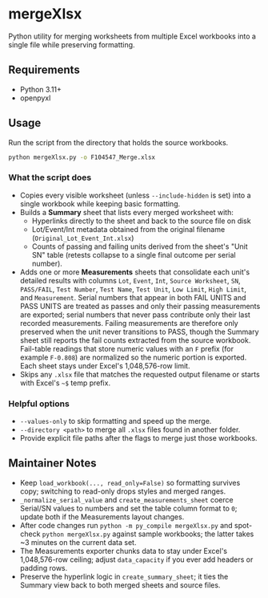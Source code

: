 # mergeXlsx

Python utility for merging worksheets from multiple Excel workbooks into a single file while preserving formatting.

## Requirements
- Python 3.11+
- openpyxl

## Usage
Run the script from the directory that holds the source workbooks.

```bash
python mergeXlsx.py -o F104547_Merge.xlsx
```

### What the script does
- Copies every visible worksheet (unless `--include-hidden` is set) into a single workbook while keeping basic formatting.
- Builds a **Summary** sheet that lists every merged worksheet with:
  - Hyperlinks directly to the sheet and back to the source file on disk
  - Lot/Event/Int metadata obtained from the original filename (`Original_Lot_Event_Int.xlsx`)
  - Counts of passing and failing units derived from the sheet's "Unit SN" table (retests collapse to a single final outcome per serial number).
- Adds one or more **Measurements** sheets that consolidate each unit's detailed results with columns `Lot`, `Event`, `Int`, `Source Worksheet`, `SN`, `PASS/FAIL`, `Test Number`, `Test Name`, `Test Unit`, `Low Limit`, `High Limit`, and `Measurement`. Serial numbers that appear in both FAIL UNITS and PASS UNITS are treated as passes and only their passing measurements are exported; serial numbers that never pass contribute only their last recorded measurements. Failing measurements are therefore only preserved when the unit never transitions to PASS, though the Summary sheet still reports the fail counts extracted from the source workbook. Fail-table readings that store numeric values with an `F` prefix (for example `F-0.808`) are normalized so the numeric portion is exported. Each sheet stays under Excel's 1,048,576-row limit.
- Skips any `.xlsx` file that matches the requested output filename or starts with Excel's `~$` temp prefix.

### Helpful options
- `--values-only` to skip formatting and speed up the merge.
- `--directory <path>` to merge all `.xlsx` files found in another folder.
- Provide explicit file paths after the flags to merge just those workbooks.

## Maintainer Notes
- Keep `load_workbook(..., read_only=False)` so formatting survives copy; switching to read-only drops styles and merged ranges.
- `_normalize_serial_value` and `create_measurements_sheet` coerce Serial/SN values to numbers and set the table column format to `0`; update both if the Measurements layout changes.
- After code changes run `python -m py_compile mergeXlsx.py` and spot-check `python mergeXlsx.py` against sample workbooks; the latter takes ~3 minutes on the current data set.
- The Measurements exporter chunks data to stay under Excel's 1,048,576-row ceiling; adjust `data_capacity` if you ever add headers or padding rows.
- Preserve the hyperlink logic in `create_summary_sheet`; it ties the Summary view back to both merged sheets and source files.


